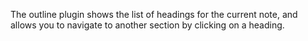 The outline plugin shows the list of headings for the current note, and allows you to navigate to another section by clicking on a heading.